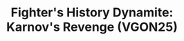 ---
title: "Fighter's History Dynamite: Karnov's Revenge (VGON25)"
permalink: /events/vgon25/fhd
game: "FHD"
game_name: "Fighter's History Dynamite: Karnov's Revenge"
event: "Vortex Gallery Online 2025"
layout: vgon25/game
---